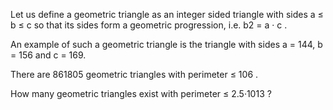   <p>Let us define a geometric triangle as an integer sided triangle with sides a &le; b &le; c so that its sides form a geometric progression, i.e. b2&nbsp;=&nbsp;a&nbsp;&middot;&nbsp;c&nbsp;.&nbsp;</p>     <p>An example of such a geometric triangle is the triangle with sides a = 144, b = 156 and c = 169.</p>    <p>There are 861805 geometric triangles with perimeter &le; 106 .</p>    <p>How many geometric triangles exist with perimeter &le; 2.5&middot;1013 ?</p>    